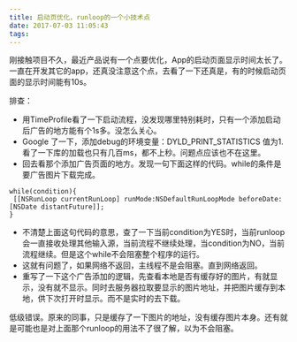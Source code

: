 ```yaml
---
title: 启动页优化，runloop的一个小技术点
date: 2017-07-03 11:05:43
tags:
---
```


刚接触项目不久，最近产品说有一个点要优化，App的启动页面显示时间太长了。一直在开发其它的app，还真没注意这个点，去看了一下还真是，有的时候启动页面的显示时间能有10s。

排查：
* 用TimeProfile看了一下启动流程，没发现哪里特别耗时，只有一个添加启动后广告的地方能有个1s多。没怎么关心。
* Google 了一下，添加debug的环境变量：DYLD_PRINT_STATISTICS 值为1. 看了一下库的加载也只有几百ms，都不上秒。问题点应该也不在这里。
* 回去看那个添加广告页面的地方。发现一句下面这样的代码。while的条件是要广告图片下载完成。
```
while(condition){
 [[NSRunLoop currentRunLoop] runMode:NSDefaultRunLoopMode beforeDate:[NSDate distantFuture]]; 
}
```
* 不清楚上面这句代码的意思，查了一下当前condition为YES时，当前runloop会一直接收处理其他输入源，当前流程不继续处理，当condition为NO，当前流程继续。但是这个while不会阻塞整个程序的运行。
* 这就有问题了，如果网络不返回，主线程不是会阻塞。直到网络返回。
* 重写了一下这个广告添加的逻辑，先查看本地是否有缓存好的图片，有就显示，没有就不显示。同时去服务器拉取要显示的图片地址，并把图片缓存到本地，供下次打开时显示。而不是实时的去下载。

低级错误。原来的同事，只是缓存了一下图片的地址，没有缓存图片本身。还有就是可能也是对上面那个runloop的用法不了很了解，以为不会阻塞。